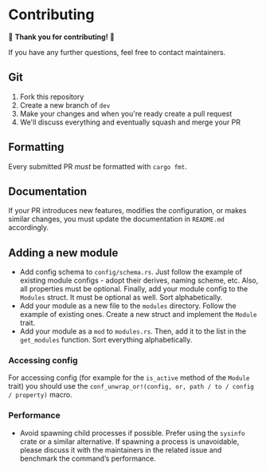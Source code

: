 # Contributing

🤝 **Thank you for contributing!** 🤝

If you have any further questions, feel free to contact maintainers.

## Git

1. Fork this repository
2. Create a new branch of `dev`
3. Make your changes and when you're ready create a pull request
4. We'll discuss everything and eventually squash and merge your PR

## Formatting

Every submitted PR *must* be formatted with `cargo fmt`.

## Documentation

If your PR introduces new features, modifies the configuration, or makes similar changes, you must update the documentation in `README.md` accordingly.

## Adding a new module

- Add config schema to `config/schema.rs`. Just follow the example of existing module configs - adopt their derives, naming scheme, etc. Also, all
  properties must be optional. Finally, add your module config to the `Modules` struct. It must be optional as well. Sort alphabetically.
- Add your module as a new file to the `modules` directory. Follow the example of existing ones. Create a new struct and implement the `Module` trait.
- Add your module as a `mod` to `modules.rs`. Then, add it to the list in the `get_modules` function. Sort everything alphabetically.

### Accessing config

For accessing config (for example for the `is_active` method of the `Module` trait) you should use the `conf_unwrap_or!(config, or, path / to / config / property)` macro.

### Performance

- Avoid spawning child processes if possible. Prefer using the `sysinfo` crate or a similar alternative. If spawning a process is unavoidable,
  please discuss it with the maintainers in the related issue and benchmark the command’s performance.
